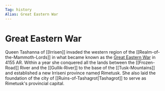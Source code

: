 ```yaml
---
Tag: history
Alias: Great Eastern War
---
```

# Great Eastern War
Queen Tashanna of [[Irrisen]] invaded the western region of the [[Realm-of-the-Mammoth-Lords]] in what became known as the [Great Eastern War](https://pathfinderwiki.com/wiki/Great_Eastern_War) in 4155 AR. Within a year she conquered all the lands between the [[Frozen-Road]] River and the [[Gullik-River]] to the base of the [[Tusk-Mountains]] and established a new Irriseni province named Rimetusk. She also laid the foundation of the city of [[Ruins-of-Tashagrot|Tashagrot]] to serve as Rimetusk's provincial capital. 